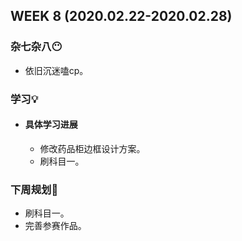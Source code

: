 WEEK 8 (2020.02.22-2020.02.28)
----------------------------

### 杂七杂八😶

+ 依旧沉迷嗑cp。

### 学习💡

+ #### 具体学习进展

  + 修改药品柜边框设计方案。
  + 刷科目一。

### 下周规划👻

+ 刷科目一。
+ 完善参赛作品。

